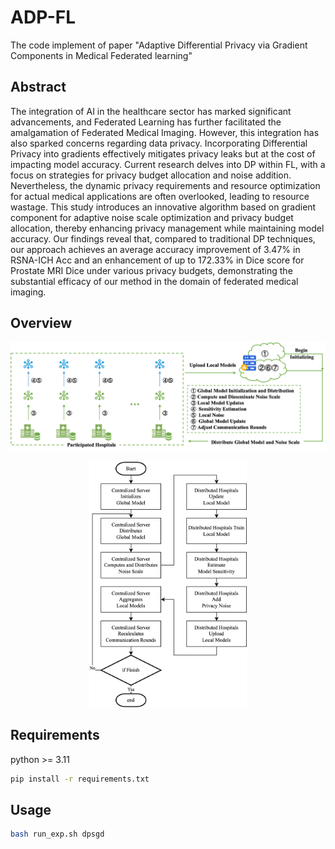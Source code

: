 # ADP-FL

The code implement of paper "Adaptive Differential Privacy via Gradient Components in Medical Federated learning"

## Abstract

The integration of AI in the healthcare sector has marked significant advancements, and Federated Learning has further facilitated the amalgamation of Federated Medical Imaging. However, this integration has also sparked concerns regarding data privacy. Incorporating Differential Privacy into gradients effectively mitigates privacy leaks but at the cost of impacting model accuracy. Current research delves into DP within FL, with a focus on strategies for privacy budget allocation and noise addition. Nevertheless, the dynamic privacy requirements and resource optimization for actual medical applications are often overlooked, leading to resource wastage. This study introduces an innovative algorithm based on gradient component for adaptive noise scale optimization and privacy budget allocation, thereby enhancing privacy management while maintaining model accuracy. Our findings reveal that, compared to traditional DP techniques, our approach achieves an average accuracy improvement of 3.47% in RSNA-ICH Acc and an enhancement of up to 172.33% in Dice score for Prostate MRI Dice under various privacy budgets, demonstrating the substantial efficacy of our method in the domain of federated medical imaging.

## Overview

![](https://github.com/codef0rpaper/ADP-FL/blob/main/image/overview.png)

<div align=center>  <img src="https://github.com/codef0rpaper/ADP-FL/blob/main/image/miccai.drawio.png" width=50%></div>

## Requirements

python >= 3.11

```bash
pip install -r requirements.txt
```

## Usage

```bash
bash run_exp.sh dpsgd
```
